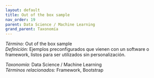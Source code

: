 ```yaml
---
layout: default
title: Out of the box sample
nav_order: 19
parent: Data Science / Machine Learning
grand_parent: Taxonomía
---
```


*Término:* Out of the box sample  
*Definición:* Ejemplos preconfigurados que vienen con un software o framework, listos para ser utilizados sin personalización.

*Taxonomía:* Data Science / Machine Learning  
*Términos relacionados:* Framework, Bootstrap
